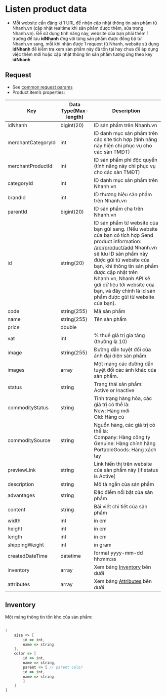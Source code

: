 # Listen product data

- Mỗi website cần đăng kí 1 URL để nhận cập nhật thông tin sản phẩm từ Nhanh.vn (cập nhật realtime khi sản phẩm được thêm, sửa trong Nhanh.vn). Để sử dụng tính năng này, website của bạn phải thêm 1 trường để lưu **idNhanh** ứng với từng sản phẩm được đồng bộ từ Nhanh.vn sang, mỗi khi nhận được 1 request từ Nhanh, website sử dụng **idNhanh** để kiểm tra xem sản phẩm này đã tồn tại hay chưa để áp dụng việc thêm mới hoặc cập nhật thông tin sản phẩm tương ứng theo key **idNhanh**.

## Request

- See [common request params](/api.md#request)
- Product item’s properties:



Key | Data Type(Max-length) | Description
-- |----------- |--------
idNhanh | bigint(20) | ID sản phẩm trên Nhanh.vn
merchantCategoryId | int | ID danh mục sản phẩm trên các site tích hợp (tính năng này hiện chỉ phục vụ cho các sàn TMĐT)
merchantProductId | int | ID sản phẩm phi độc quyền (tính năng này chỉ phục vụ cho các sàn TMĐT)
categoryId | int | ID danh mục sản phẩm trên Nhanh.vn
brandId |int|ID thương hiệu sản phẩm trên Nhanh.vn
parentId|bigint(20)|ID sản phẩm cha trên Nhanh.vn
id|string(20)|ID sản phẩm từ website của bạn gửi sang. (Nếu website của bạn có tích hợp Send product information: [/api/product/add](add.md) Nhanh.vn sẽ lưu ID sản phẩm này được gửi từ website của bạn, khi thông tin sản phẩm được cập nhật trên Nhanh.vn, Nhanh API sẽ gửi dữ liệu tới website của bạn, và đây chính là id sản phẩm được gửi từ website của bạn).
code|string(255)|Mã sản phẩm
name|string(255)|Tên sản phẩm
price|double|<p></p>
vat |int|% thuế giá trị gia tăng (thường là 10)
image|string(255)|Đường dẫn tuyệt đối của ảnh đại diện sản phẩm
images|array|Một mảng các đường dẫn tuyệt đối các ảnh khác của sản phẩm.
status|string|Trạng thái sản phẩm: Active or Inactive
commodityStatus|string|Tình trạng hàng hóa, các giá trị có thể là:<br>New: Hàng mới<br>Old: Hàng cũ
commoditySource | string|Nguồn hàng, các giá trị có thể là:<br>Company: Hàng công ty<br>Genuine: Hàng chính hãng<br>PortableGoods: Hàng xách tay
previewLink|string|Link hiển thị trên website của sản phẩm này (if status is Active)
description|string|Mô tả ngắn của sản phẩm
advantages|string|Đặc điểm nổi bật của sản phẩm
content|string|Bài viết chi tiết của sản phẩm
width|int|in cm
height|int|in cm
length|int|in cm
shippingWeight|int|in gram
createdDateTime|datetime|format yyyy-mm-dd hh:mm:ss
inventory|array| Xem bảng [Inventory](listen.md#inventory) bên dưới
attributes|array | Xem bảng [Attributes](listen.md#attributes) bên dưới

 


## Inventory
Một mảng thông tin tồn kho của sản phẩm:


## 
```js
[
    size => [
        id => int,
        name => string
    ],
    color => [
        id => int,
        name => string,
        parent => [ // parent color
        id => int,
        name => string
        ]
    ]
]
```